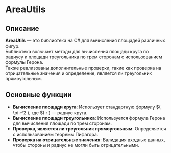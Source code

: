 # AreaUtils

## Описание

**AreaUtils** — это библиотека на C# для вычисления площадей различных фигур.\
Библиотека включает методы для вычисления площади круга по радиусу и площади треугольника по трем сторонам с использованием формулы Герона.\
Также реализованы дополнительные проверки, такие как проверка на отрицательные значения и определение, является ли треугольник прямоугольным.

## Основные функции

- **Вычисление площади круга**: Использует стандартную формулу $\( \pi r^2 \), где $\( r \) — радиус круга.
- **Вычисление площади треугольника**: Используется формула Герона для вычисления площади по трем сторонам.
- **Проверка, является ли треугольник прямоугольным**: Определяется с использованием теоремы Пифагора.
- **Проверка на отрицательные значения**: Валидация входных данных, чтобы стороны и радиус не могли быть отрицательными.
